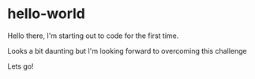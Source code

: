 # hello-world
Hello there, I'm starting out to code for the first time.

Looks a bit daunting but I'm looking forward to overcoming this challenge

Lets go!
